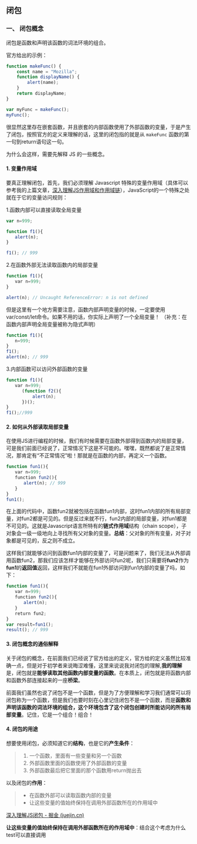 ## 闭包

### 一、 闭包概念

闭包是函数和声明该函数的词法环境的组合。

官方给出的示例：

```js
function makeFunc() {
    const name = "Mozilla";
    function displayName() {
        alert(name);
    }
    return displayName;
}

var myFunc = makeFunc();
myFunc();
```

很显然这里存在嵌套函数，并且嵌套的内部函数使用了外部函数的变量，于是产生了闭包，按照官方的定义来理解的话，这里的闭包指的就是从 `makeFunc` 函数的第一句到return语句这一句。

为什么会这样，需要先解释 JS 的一些概念。

#### 1. 变量作用域

要真正理解闭包，首先，我们必须理解 Javascript 特殊的变量作用域（具体可以参考我的上篇文章，[深入理解JS作用域和作用域链](https://juejin.cn/post/7096818495450513445)），JavaScript的一个特殊之处就在于它的变量访问规则：

1.函数内部可以直接读取全局变量

```js
var n=999;

function f1(){
　　alert(n);
}

f1(); // 999
```

2.在函数外部无法读取函数内的局部变量

```js
function f1(){
　　var n=999;
}

alert(n); // Uncaught ReferenceError: n is not defined
```

但是这里有一个地方需要注意，函数内部声明变量的时候，一定要使用var/const/let命令。如果不用的话，你实际上声明了一个全局变量！ （补充：在函数内部声明全局变量被称为隐式声明）

```js
function f1(){
　　n=999;
}
f1();
alert(n); // 999
```

3.内部函数可以访问外部函数的变量

```js
function f1(){
　　var n=999;
      (function f2(){
          alert(n);
      })();
}
f1();//999
```

#### 2. 如何从外部读取局部变量

在使用JS进行编程的时候，我们有时候需要在函数外部得到函数内的局部变量，可是我们前面已经说了，正常情况下这是不可能的。嘿嘿，既然都说了是正常情况，那肯定有“不正常情况”啦！那就是在函数的内部，再定义一个函数。

```js
function fun1(){
　　var n=999;
　　function fun2(){
　　　　alert(n); // 999
　　}
}
fun1();
```

在上面的代码中，函数fun2就被包括在函数fun1内部，这时fun1内部的所有局部变量，对fun2都是可见的。但是反过来就不行，fun2内部的局部变量，对fun1都是不可见的。这就是Javascript语言所特有的**链式作用域**结构（chain scope），子对象会一级一级地向上寻找所有父对象的变量。**总结**：父对象的所有变量，对子对象都是可见的，反之则不成立。

这样我们就能够访问到函数fun1内部的变量了，可是问题来了，我们无法从外部调用函数fun2，那我们应该怎样才能够在外部访问fun2呢，我们只需要将**fun2**作为**fun1**的**返回值**返回，这样我们不就能在fun1外部访问到fun1内部的变量了吗，如下：

```js
function fun1(){
　　var n=999;
　　function fun2(){
　　　　alert(n);
　　}
　　return fun2;
}
var result=fun1();
result(); // 999
```

#### 3. 闭包概念的通俗解释

关于闭包的概念，在前面我们已经说了官方给出的定义，官方给的定义虽然比较准确一点，但是对于初学者来说晦涩难懂，这里来说说我对闭包的理解,**我的理解**是，闭包就是**能够读取其他函数内部变量的函数**。在本质上，闭包就是将函数内部和函数外部连接起来的一座**桥梁**。

前面我们虽然也说了闭包不是一个函数，但是为了方便理解和学习我们通常可以将闭包称为一个函数，但是我们也要时刻在心里记住闭包不是一个函数，而是**函数和声明该函数的词法环境的组合，这个环境包含了这个闭包创建时所能访问的所有局部变量**。记住，它是一个组合！组合！

#### 4. 闭包的用途

想要使用闭包，必须知道它的**结构**，也是它的**产生条件**：

> 1. 一个函数，里面有一些变量和另一个函数
> 2. 外部函数里面的函数使用了外部函数的变量
> 3. 外部函数最后把它里面的那个函数用return抛出去

以及闭包的**作用**：

> - 在函数外部可以读取函数内部的变量
> - 让这些变量的值始终保持在调用外部函数所在的作用域中

[深入理解JS闭包 - 掘金 (juejin.cn)](https://juejin.cn/post/7097141521102667813)

**让这些变量的值始终保持在调用外部函数所在的作用域中**：结合这个考虑为什么test可以直接调用